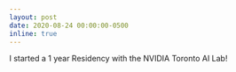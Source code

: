 ```yaml
---
layout: post
date: 2020-08-24 00:00:00-0500
inline: true
---
```


I started a 1 year Residency with the NVIDIA Toronto AI Lab!
